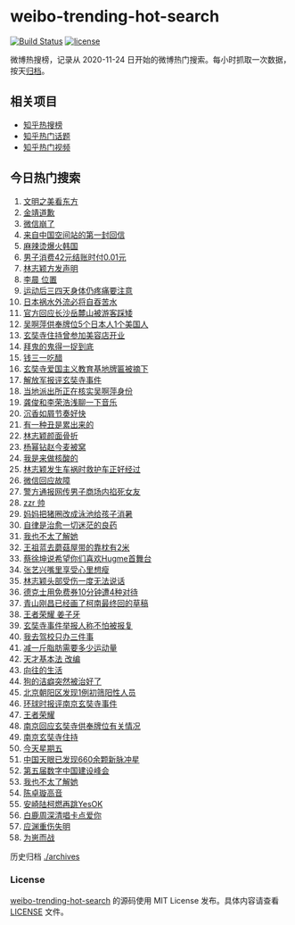 # weibo-trending-hot-search

[![Build Status](https://github.com/justjavac/weibo-trending-hot-search/workflows/ci/badge.svg?branch=master)](https://github.com/justjavac/weibo-trending-hot-search/actions)
[![license](https://img.shields.io/github/license/justjavac/weibo-trending-hot-search)](https://github.com/justjavac/weibo-trending-hot-search/blob/master/LICENSE)

微博热搜榜，记录从 2020-11-24 日开始的微博热门搜索。每小时抓取一次数据，按天[归档](./archives)。

## 相关项目

- [知乎热搜榜](https://github.com/justjavac/zhihu-trending-top-search)
- [知乎热门话题](https://github.com/justjavac/zhihu-trending-hot-questions)
- [知乎热门视频](https://github.com/justjavac/zhihu-trending-hot-video)

## 今日热门搜索

<!-- BEGIN -->
<!-- 最后更新时间 Sat Jul 23 2022 01:18:28 GMT+0800 (China Standard Time) -->

1. [文明之美看东方](https://s.weibo.com//weibo?q=%23%E6%96%87%E6%98%8E%E4%B9%8B%E7%BE%8E%E7%9C%8B%E4%B8%9C%E6%96%B9%23&Refer=new_time)
1. [金靖道歉](https://s.weibo.com//weibo?q=%23%E9%87%91%E9%9D%96%E9%81%93%E6%AD%89%23&Refer=top)
1. [微信崩了](https://s.weibo.com//weibo?q=%23%E5%BE%AE%E4%BF%A1%E5%B4%A9%E4%BA%86%23&Refer=top)
1. [来自中国空间站的第一封回信](https://s.weibo.com//weibo?q=%23%E6%9D%A5%E8%87%AA%E4%B8%AD%E5%9B%BD%E7%A9%BA%E9%97%B4%E7%AB%99%E7%9A%84%E7%AC%AC%E4%B8%80%E5%B0%81%E5%9B%9E%E4%BF%A1%23&Refer=top)
1. [麻辣烫爆火韩国](https://s.weibo.com//weibo?q=%23%E9%BA%BB%E8%BE%A3%E7%83%AB%E7%88%86%E7%81%AB%E9%9F%A9%E5%9B%BD%23&Refer=top)
1. [男子消费42元结账时付0.01元](https://s.weibo.com//weibo?q=%23%E7%94%B7%E5%AD%90%E6%B6%88%E8%B4%B942%E5%85%83%E7%BB%93%E8%B4%A6%E6%97%B6%E4%BB%980.01%E5%85%83%23&Refer=top)
1. [林志颖方发声明](https://s.weibo.com//weibo?q=%23%E6%9E%97%E5%BF%97%E9%A2%96%E6%96%B9%E5%8F%91%E5%A3%B0%E6%98%8E%23&Refer=top)
1. [李晨 位置](https://s.weibo.com//weibo?q=%E6%9D%8E%E6%99%A8%20%E4%BD%8D%E7%BD%AE&Refer=top)
1. [运动后三四天身体仍疼痛要注意](https://s.weibo.com//weibo?q=%23%E8%BF%90%E5%8A%A8%E5%90%8E%E4%B8%89%E5%9B%9B%E5%A4%A9%E8%BA%AB%E4%BD%93%E4%BB%8D%E7%96%BC%E7%97%9B%E8%A6%81%E6%B3%A8%E6%84%8F%23&Refer=top)
1. [日本祸水外流必将自吞苦水](https://s.weibo.com//weibo?q=%23%E6%97%A5%E6%9C%AC%E7%A5%B8%E6%B0%B4%E5%A4%96%E6%B5%81%E5%BF%85%E5%B0%86%E8%87%AA%E5%90%9E%E8%8B%A6%E6%B0%B4%23&Refer=top)
1. [官方回应长沙岳麓山被游客踩矮](https://s.weibo.com//weibo?q=%23%E5%AE%98%E6%96%B9%E5%9B%9E%E5%BA%94%E9%95%BF%E6%B2%99%E5%B2%B3%E9%BA%93%E5%B1%B1%E8%A2%AB%E6%B8%B8%E5%AE%A2%E8%B8%A9%E7%9F%AE%23&Refer=top)
1. [吴啊萍供奉牌位5个日本人1个美国人](https://s.weibo.com//weibo?q=%23%E5%90%B4%E5%95%8A%E8%90%8D%E4%BE%9B%E5%A5%89%E7%89%8C%E4%BD%8D5%E4%B8%AA%E6%97%A5%E6%9C%AC%E4%BA%BA1%E4%B8%AA%E7%BE%8E%E5%9B%BD%E4%BA%BA%23&Refer=top)
1. [玄奘寺住持曾参加美容店开业](https://s.weibo.com//weibo?q=%23%E7%8E%84%E5%A5%98%E5%AF%BA%E4%BD%8F%E6%8C%81%E6%9B%BE%E5%8F%82%E5%8A%A0%E7%BE%8E%E5%AE%B9%E5%BA%97%E5%BC%80%E4%B8%9A%23&Refer=top)
1. [拜鬼的鬼得一捉到底](https://s.weibo.com//weibo?q=%23%E6%8B%9C%E9%AC%BC%E7%9A%84%E9%AC%BC%E5%BE%97%E4%B8%80%E6%8D%89%E5%88%B0%E5%BA%95%23&Refer=top)
1. [钱三一吃醋](https://s.weibo.com//weibo?q=%23%E9%92%B1%E4%B8%89%E4%B8%80%E5%90%83%E9%86%8B%23&Refer=top)
1. [玄奘寺爱国主义教育基地牌匾被摘下](https://s.weibo.com//weibo?q=%23%E7%8E%84%E5%A5%98%E5%AF%BA%E7%88%B1%E5%9B%BD%E4%B8%BB%E4%B9%89%E6%95%99%E8%82%B2%E5%9F%BA%E5%9C%B0%E7%89%8C%E5%8C%BE%E8%A2%AB%E6%91%98%E4%B8%8B%23&Refer=top)
1. [解放军报评玄奘寺事件](https://s.weibo.com//weibo?q=%23%E8%A7%A3%E6%94%BE%E5%86%9B%E6%8A%A5%E8%AF%84%E7%8E%84%E5%A5%98%E5%AF%BA%E4%BA%8B%E4%BB%B6%23&Refer=top)
1. [当地派出所正在核实吴啊萍身份](https://s.weibo.com//weibo?q=%23%E5%BD%93%E5%9C%B0%E6%B4%BE%E5%87%BA%E6%89%80%E6%AD%A3%E5%9C%A8%E6%A0%B8%E5%AE%9E%E5%90%B4%E5%95%8A%E8%90%8D%E8%BA%AB%E4%BB%BD%23&Refer=top)
1. [龚俊和李荣浩浅聊一下音乐](https://s.weibo.com//weibo?q=%23%E9%BE%9A%E4%BF%8A%E5%92%8C%E6%9D%8E%E8%8D%A3%E6%B5%A9%E6%B5%85%E8%81%8A%E4%B8%80%E4%B8%8B%E9%9F%B3%E4%B9%90%23&Refer=top)
1. [沉香如屑节奏好快](https://s.weibo.com//weibo?q=%23%E6%B2%89%E9%A6%99%E5%A6%82%E5%B1%91%E8%8A%82%E5%A5%8F%E5%A5%BD%E5%BF%AB%23&Refer=top)
1. [有一种丑是累出来的](https://s.weibo.com//weibo?q=%23%E6%9C%89%E4%B8%80%E7%A7%8D%E4%B8%91%E6%98%AF%E7%B4%AF%E5%87%BA%E6%9D%A5%E7%9A%84%23&Refer=top)
1. [林志颖颜面骨折](https://s.weibo.com//weibo?q=%23%E6%9E%97%E5%BF%97%E9%A2%96%E9%A2%9C%E9%9D%A2%E9%AA%A8%E6%8A%98%23&Refer=top)
1. [杨幂钻赵今麦被窝](https://s.weibo.com//weibo?q=%23%E6%9D%A8%E5%B9%82%E9%92%BB%E8%B5%B5%E4%BB%8A%E9%BA%A6%E8%A2%AB%E7%AA%9D%23&Refer=top)
1. [我是来做核酸的](https://s.weibo.com//weibo?q=%23%E6%88%91%E6%98%AF%E6%9D%A5%E5%81%9A%E6%A0%B8%E9%85%B8%E7%9A%84%23&Refer=top)
1. [林志颖发生车祸时救护车正好经过](https://s.weibo.com//weibo?q=%23%E6%9E%97%E5%BF%97%E9%A2%96%E5%8F%91%E7%94%9F%E8%BD%A6%E7%A5%B8%E6%97%B6%E6%95%91%E6%8A%A4%E8%BD%A6%E6%AD%A3%E5%A5%BD%E7%BB%8F%E8%BF%87%23&Refer=top)
1. [微信回应故障](https://s.weibo.com//weibo?q=%23%E5%BE%AE%E4%BF%A1%E5%9B%9E%E5%BA%94%E6%95%85%E9%9A%9C%23&Refer=top)
1. [警方通报网传男子商场内掐死女友](https://s.weibo.com//weibo?q=%23%E8%AD%A6%E6%96%B9%E9%80%9A%E6%8A%A5%E7%BD%91%E4%BC%A0%E7%94%B7%E5%AD%90%E5%95%86%E5%9C%BA%E5%86%85%E6%8E%90%E6%AD%BB%E5%A5%B3%E5%8F%8B%23&Refer=top)
1. [zzr 帅](https://s.weibo.com//weibo?q=zzr%20%E5%B8%85&Refer=top)
1. [妈妈把猪圈改成泳池给孩子消暑](https://s.weibo.com//weibo?q=%23%E5%A6%88%E5%A6%88%E6%8A%8A%E7%8C%AA%E5%9C%88%E6%94%B9%E6%88%90%E6%B3%B3%E6%B1%A0%E7%BB%99%E5%AD%A9%E5%AD%90%E6%B6%88%E6%9A%91%23&Refer=top)
1. [自律是治愈一切迷茫的良药](https://s.weibo.com//weibo?q=%23%E8%87%AA%E5%BE%8B%E6%98%AF%E6%B2%BB%E6%84%88%E4%B8%80%E5%88%87%E8%BF%B7%E8%8C%AB%E7%9A%84%E8%89%AF%E8%8D%AF%23&Refer=top)
1. [我也不太了解她](https://s.weibo.com//weibo?q=%E6%88%91%E4%B9%9F%E4%B8%8D%E5%A4%AA%E4%BA%86%E8%A7%A3%E5%A5%B9&Refer=top)
1. [王祖蓝去蘑菇屋带的靠枕有2米](https://s.weibo.com//weibo?q=%23%E7%8E%8B%E7%A5%96%E8%93%9D%E5%8E%BB%E8%98%91%E8%8F%87%E5%B1%8B%E5%B8%A6%E7%9A%84%E9%9D%A0%E6%9E%95%E6%9C%892%E7%B1%B3%23&Refer=top)
1. [蔡徐坤说希望你们喜欢Hugme首舞台](https://s.weibo.com//weibo?q=%23%E8%94%A1%E5%BE%90%E5%9D%A4%E8%AF%B4%E5%B8%8C%E6%9C%9B%E4%BD%A0%E4%BB%AC%E5%96%9C%E6%AC%A2Hugme%E9%A6%96%E8%88%9E%E5%8F%B0%23&Refer=top)
1. [张艺兴嘴里享受心里想瘦](https://s.weibo.com//weibo?q=%23%E5%BC%A0%E8%89%BA%E5%85%B4%E5%98%B4%E9%87%8C%E4%BA%AB%E5%8F%97%E5%BF%83%E9%87%8C%E6%83%B3%E7%98%A6%23&Refer=top)
1. [林志颖头部受伤一度无法说话](https://s.weibo.com//weibo?q=%23%E6%9E%97%E5%BF%97%E9%A2%96%E5%A4%B4%E9%83%A8%E5%8F%97%E4%BC%A4%E4%B8%80%E5%BA%A6%E6%97%A0%E6%B3%95%E8%AF%B4%E8%AF%9D%23&Refer=top)
1. [德克士用免费券10分钟遭4种对待](https://s.weibo.com//weibo?q=%23%E5%BE%B7%E5%85%8B%E5%A3%AB%E7%94%A8%E5%85%8D%E8%B4%B9%E5%88%B810%E5%88%86%E9%92%9F%E9%81%AD4%E7%A7%8D%E5%AF%B9%E5%BE%85%23&Refer=top)
1. [青山刚昌已经画了柯南最终回的草稿](https://s.weibo.com//weibo?q=%23%E9%9D%92%E5%B1%B1%E5%88%9A%E6%98%8C%E5%B7%B2%E7%BB%8F%E7%94%BB%E4%BA%86%E6%9F%AF%E5%8D%97%E6%9C%80%E7%BB%88%E5%9B%9E%E7%9A%84%E8%8D%89%E7%A8%BF%23&Refer=top)
1. [王者荣耀 姜子牙](https://s.weibo.com//weibo?q=%E7%8E%8B%E8%80%85%E8%8D%A3%E8%80%80%20%E5%A7%9C%E5%AD%90%E7%89%99&Refer=top)
1. [玄奘寺事件举报人称不怕被报复](https://s.weibo.com//weibo?q=%23%E7%8E%84%E5%A5%98%E5%AF%BA%E4%BA%8B%E4%BB%B6%E4%B8%BE%E6%8A%A5%E4%BA%BA%E7%A7%B0%E4%B8%8D%E6%80%95%E8%A2%AB%E6%8A%A5%E5%A4%8D%23&Refer=top)
1. [我去驾校只办三件事](https://s.weibo.com//weibo?q=%23%E6%88%91%E5%8E%BB%E9%A9%BE%E6%A0%A1%E5%8F%AA%E5%8A%9E%E4%B8%89%E4%BB%B6%E4%BA%8B%23&Refer=top)
1. [减一斤脂肪需要多少运动量](https://s.weibo.com//weibo?q=%23%E5%87%8F%E4%B8%80%E6%96%A4%E8%84%82%E8%82%AA%E9%9C%80%E8%A6%81%E5%A4%9A%E5%B0%91%E8%BF%90%E5%8A%A8%E9%87%8F%23&Refer=top)
1. [天才基本法 改编](https://s.weibo.com//weibo?q=%E5%A4%A9%E6%89%8D%E5%9F%BA%E6%9C%AC%E6%B3%95%20%E6%94%B9%E7%BC%96&Refer=top)
1. [向往的生活](https://s.weibo.com//weibo?q=%E5%90%91%E5%BE%80%E7%9A%84%E7%94%9F%E6%B4%BB&Refer=top)
1. [狗的洁癖突然被治好了](https://s.weibo.com//weibo?q=%23%E7%8B%97%E7%9A%84%E6%B4%81%E7%99%96%E7%AA%81%E7%84%B6%E8%A2%AB%E6%B2%BB%E5%A5%BD%E4%BA%86%23&Refer=top)
1. [北京朝阳区发现1例初筛阳性人员](https://s.weibo.com//weibo?q=%23%E5%8C%97%E4%BA%AC%E6%9C%9D%E9%98%B3%E5%8C%BA%E5%8F%91%E7%8E%B01%E4%BE%8B%E5%88%9D%E7%AD%9B%E9%98%B3%E6%80%A7%E4%BA%BA%E5%91%98%23&Refer=top)
1. [环球时报评南京玄奘寺事件](https://s.weibo.com//weibo?q=%23%E7%8E%AF%E7%90%83%E6%97%B6%E6%8A%A5%E8%AF%84%E5%8D%97%E4%BA%AC%E7%8E%84%E5%A5%98%E5%AF%BA%E4%BA%8B%E4%BB%B6%23&Refer=top)
1. [王者荣耀](https://s.weibo.com//weibo?q=%E7%8E%8B%E8%80%85%E8%8D%A3%E8%80%80&Refer=top)
1. [南京回应玄奘寺供奉牌位有关情况](https://s.weibo.com//weibo?q=%23%E5%8D%97%E4%BA%AC%E5%9B%9E%E5%BA%94%E7%8E%84%E5%A5%98%E5%AF%BA%E4%BE%9B%E5%A5%89%E7%89%8C%E4%BD%8D%E6%9C%89%E5%85%B3%E6%83%85%E5%86%B5%23&Refer=top)
1. [南京玄奘寺住持](https://s.weibo.com//weibo?q=%23%E5%8D%97%E4%BA%AC%E7%8E%84%E5%A5%98%E5%AF%BA%E4%BD%8F%E6%8C%81%23&Refer=top)
1. [今天星期五](https://s.weibo.com//weibo?q=%23%E4%BB%8A%E5%A4%A9%E6%98%9F%E6%9C%9F%E4%BA%94%23&Refer=top)
1. [中国天眼已发现660余颗新脉冲星](https://s.weibo.com//weibo?q=%23%E4%B8%AD%E5%9B%BD%E5%A4%A9%E7%9C%BC%E5%B7%B2%E5%8F%91%E7%8E%B0660%E4%BD%99%E9%A2%97%E6%96%B0%E8%84%89%E5%86%B2%E6%98%9F%23&Refer=top)
1. [第五届数字中国建设峰会](https://s.weibo.com//weibo?q=%23%E7%AC%AC%E4%BA%94%E5%B1%8A%E6%95%B0%E5%AD%97%E4%B8%AD%E5%9B%BD%E5%BB%BA%E8%AE%BE%E5%B3%B0%E4%BC%9A%23&Refer=new_time)
1. [我也不太了解她](https://s.weibo.com//weibo?q=%23%E6%88%91%E4%B9%9F%E4%B8%8D%E5%A4%AA%E4%BA%86%E8%A7%A3%E5%A5%B9%23&Refer=top)
1. [陈卓璇高音](https://s.weibo.com//weibo?q=%23%E9%99%88%E5%8D%93%E7%92%87%E9%AB%98%E9%9F%B3%23&Refer=top)
1. [安崎陆柯燃再跳YesOK](https://s.weibo.com//weibo?q=%23%E5%AE%89%E5%B4%8E%E9%99%86%E6%9F%AF%E7%87%83%E5%86%8D%E8%B7%B3YesOK%23&Refer=top)
1. [白鹿周深清唱卡点爱你](https://s.weibo.com//weibo?q=%23%E7%99%BD%E9%B9%BF%E5%91%A8%E6%B7%B1%E6%B8%85%E5%94%B1%E5%8D%A1%E7%82%B9%E7%88%B1%E4%BD%A0%23&Refer=top)
1. [应渊重伤失明](https://s.weibo.com//weibo?q=%23%E5%BA%94%E6%B8%8A%E9%87%8D%E4%BC%A4%E5%A4%B1%E6%98%8E%23&Refer=top)
1. [为崽而战](https://s.weibo.com//weibo?q=%23%E4%B8%BA%E5%B4%BD%E8%80%8C%E6%88%98%23&Refer=top)

<!-- END -->

历史归档 [./archives](./archives)

### License

[weibo-trending-hot-search](https://github.com/justjavac/weibo-trending-hot-search)
的源码使用 MIT License 发布。具体内容请查看 [LICENSE](./LICENSE) 文件。
